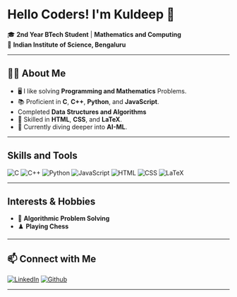 # Hello Coders! I'm Kuldeep 🙂

🎓 **2nd Year BTech Student** | **Mathematics and Computing**  
🏫 **Indian Institute of Science, Bengaluru**  

---

## 👨‍💻 About Me
- 🖥️ I like solving **Programming and Mathematics** Problems.
- 📚 Proficient in **C**, **C++**, **Python**, and **JavaScript**.
- Completed **Data Structures and Algorithms**
- 🎨 Skilled in **HTML**, **CSS**, and **LaTeX**.
- 🌱 Currently diving deeper into **AI-ML**.

---

## Skills and Tools
![C](https://img.shields.io/badge/-C-00599C?style=flat-square&logo=c&logoColor=white)
![C++](https://img.shields.io/badge/-C++-00599C?style=flat-square&logo=cplusplus&logoColor=white)
![Python](https://img.shields.io/badge/-Python-3776AB?style=flat-square&logo=python&logoColor=white)
![JavaScript](https://img.shields.io/badge/-JavaScript-F7DF1E?style=flat-square&logo=javascript&logoColor=black)
![HTML](https://img.shields.io/badge/-HTML-E34F26?style=flat-square&logo=html5&logoColor=white)
![CSS](https://img.shields.io/badge/-CSS-1572B6?style=flat-square&logo=css3&logoColor=white)
![LaTeX](https://img.shields.io/badge/-LaTeX-008080?style=flat-square&logo=latex&logoColor=white)

---

## Interests & Hobbies
- 🧠 **Algorithmic Problem Solving**
- ♟️ **Playing Chess**

---

## 📫 Connect with Me
[![LinkedIn](https://img.shields.io/badge/-LinkedIn-0077B5?style=flat-square&logo=linkedin&logoColor=white)]([https://linkedin.com](https://www.linkedin.com/in/kuldeep-3604b327a))
[![Github](https://img.shields.io/badge/-Github-000000?style=flat-square&logo=github&logoColor=white)]([https://github.com](https://github.com/Kuldeep9071))

---
